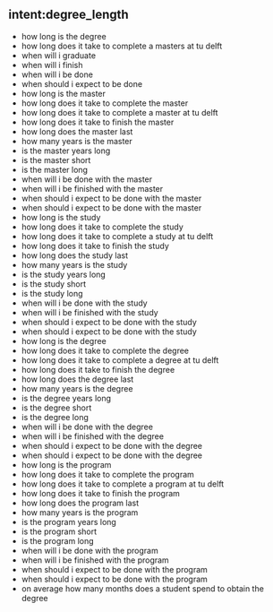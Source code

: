 ## intent:degree_length
- how long is the degree
- how long does it take to complete a masters at tu delft
- when will i graduate
- when will i finish
- when will i be done
- when should i expect to be done
- how long is the master
- how long does it take to complete the master
- how long does it take to complete a master at tu delft
- how long does it take to finish the master
- how long does the master last
- how many years is the master
- is the master years long
- is the master short
- is the master long
- when will i be done with the master
- when will i be finished with the master
- when should i expect to be done with the master
- when should i expect to be done with the master
- how long is the study
- how long does it take to complete the study
- how long does it take to complete a study at tu delft
- how long does it take to finish the study
- how long does the study last
- how many years is the study
- is the study years long
- is the study short
- is the study long
- when will i be done with the study
- when will i be finished with the study
- when should i expect to be done with the study
- when should i expect to be done with the study
- how long is the degree
- how long does it take to complete the degree
- how long does it take to complete a degree at tu delft
- how long does it take to finish the degree
- how long does the degree last
- how many years is the degree
- is the degree years long
- is the degree short
- is the degree long
- when will i be done with the degree
- when will i be finished with the degree
- when should i expect to be done with the degree
- when should i expect to be done with the degree
- how long is the program
- how long does it take to complete the program
- how long does it take to complete a program at tu delft
- how long does it take to finish the program
- how long does the program last
- how many years is the program
- is the program years long
- is the program short
- is the program long
- when will i be done with the program
- when will i be finished with the program
- when should i expect to be done with the program
- when should i expect to be done with the program
- on average how many months does a student spend to obtain the degree
